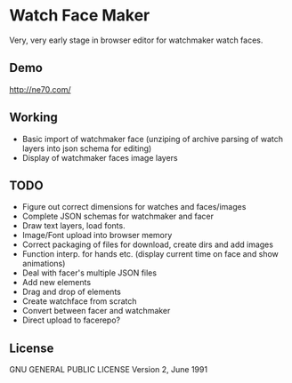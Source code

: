 # Watch Face Maker

Very, very early stage in browser editor for watchmaker watch faces. 

## Demo

http://ne70.com/

## Working
* Basic import of watchmaker face (unziping of archive parsing of watch layers into json schema for editing)
* Display of watchmaker faces image layers

## TODO
* Figure out correct dimensions for watches and faces/images
* Complete JSON schemas for watchmaker and facer
* Draw text layers, load fonts.
* Image/Font upload into browser memory
* Correct packaging of files for download, create dirs and add images
* Function interp. for hands etc. (display current time on face and show animations)
* Deal with facer's multiple JSON files
* Add new elements
* Drag and drop of elements
* Create watchface from scratch
* Convert between facer and watchmaker
* Direct upload to facerepo?
 

## License
GNU GENERAL PUBLIC LICENSE Version 2, June 1991

